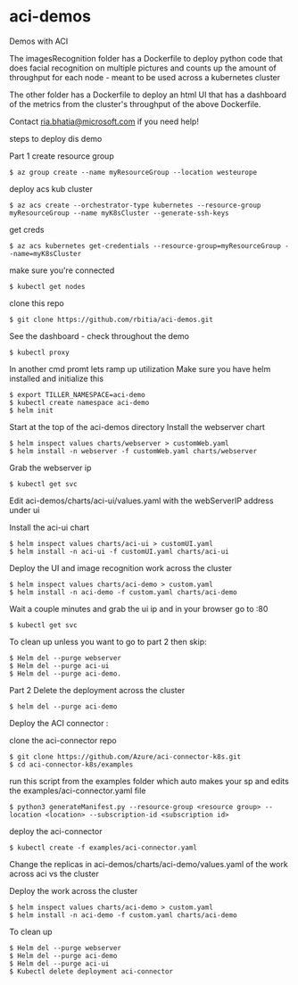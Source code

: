 # aci-demos
Demos with ACI


The imagesRecognition folder has a Dockerfile to deploy python code that does facial recognition on multiple pictures and counts up the amount of throughput for each node - meant to be used across a kubernetes cluster

The other folder has a Dockerfile to deploy an html UI that has a dashboard of the metrics from the cluster's throughput of the above Dockerfile.

Contact ria.bhatia@microsoft.com if you need help!



steps to deploy dis demo

Part 1
create resource group
```
$ az group create --name myResourceGroup --location westeurope
```

deploy acs kub cluster
```
$ az acs create --orchestrator-type kubernetes --resource-group myResourceGroup --name myK8sCluster --generate-ssh-keys
```

get creds
```
$ az acs kubernetes get-credentials --resource-group=myResourceGroup --name=myK8sCluster
```

make sure you're connected
```
$ kubectl get nodes
```

clone this repo
```
$ git clone https://github.com/rbitia/aci-demos.git
```

See the dashboard - check throughout the demo 
```
$ kubectl proxy
```

In another cmd promt lets ramp up utilization
Make sure you have helm installed and initialize this
```
$ export TILLER_NAMESPACE=aci-demo
$ kubectl create namespace aci-demo
$ helm init
```

Start at the top of the aci-demos directory
Install the webserver chart
```
$ helm inspect values charts/webserver > customWeb.yaml
$ helm install -n webserver -f customWeb.yaml charts/webserver
```

Grab the webserver ip
```
$ kubectl get svc
```

Edit  aci-demos/charts/aci-ui/values.yaml with the webServerIP address under ui

Install the aci-ui chart
```
$ helm inspect values charts/aci-ui > customUI.yaml
$ helm install -n aci-ui -f customUI.yaml charts/aci-ui
```


Deploy the UI and image recognition work across the cluster
```
$ helm inspect values charts/aci-demo > custom.yaml
$ helm install -n aci-demo -f custom.yaml charts/aci-demo
```

Wait a couple minutes and grab the ui ip and in your browser go to <ui ip>:80
```
$ kubectl get svc
```


To clean up unless you want to go to part 2 then skip:
```
$ Helm del --purge webserver
$ Helm del --purge aci-ui
$ Helm del --purge aci-demo.
```

Part 2
Delete the deployment across the cluster
```
$ helm del --purge aci-demo
```

Deploy the ACI connector :

clone the aci-connector repo
```
$ git clone https://github.com/Azure/aci-connector-k8s.git
$ cd aci-connector-k8s/examples
```

run this script from the examples folder which auto makes your sp and edits the examples/aci-connector.yaml file
```
$ python3 generateManifest.py --resource-group <resource group> --location <location> --subscription-id <subscription id>
```

deploy the aci-connector
```
$ kubectl create -f examples/aci-connector.yaml
```


Change the replicas in aci-demos/charts/aci-demo/values.yaml of the work across aci vs the cluster

Deploy the work across the cluster
```
$ helm inspect values charts/aci-demo > custom.yaml
$ helm install -n aci-demo -f custom.yaml charts/aci-demo
```


To clean up
```
$ Helm del --purge webserver
$ Helm del --purge aci-demo
$ Helm del --purge aci-ui
$ Kubectl delete deployment aci-connector
```
